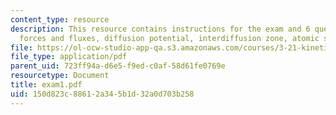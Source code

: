 ```yaml
---
content_type: resource
description: This resource contains instructions for the exam and 6 questions on copupled
  forces and fluxes, diffusion potential, interdiffusion zone, atomic size.
file: https://ol-ocw-studio-app-qa.s3.amazonaws.com/courses/3-21-kinetic-processes-in-materials-spring-2006/150d823c88612a345b1d32a0d703b258_exam1.pdf
file_type: application/pdf
parent_uid: 723ff94a-d6e5-f9ed-c0af-58d61fe0769e
resourcetype: Document
title: exam1.pdf
uid: 150d823c-8861-2a34-5b1d-32a0d703b258
---
```

